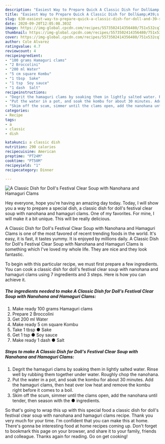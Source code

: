 ```yaml
---
description: "Easiest Way to Prepare Quick A Classic Dish for Doll&amp;#39;s Festival Clear Soup with Nanohana and Hamaguri Clams"
title: "Easiest Way to Prepare Quick A Classic Dish for Doll&amp;#39;s Festival Clear Soup with Nanohana and Hamaguri Clams"
slug: 630-easiest-way-to-prepare-quick-a-classic-dish-for-doll-and-39-s-festival-clear-soup-with-nanohana-and-hamaguri-clams
date: 2020-09-20T12:05:08.303Z
image: https://img-global.cpcdn.com/recipes/5573502414356480/751x532cq70/a-classic-dish-for-dolls-festival-clear-soup-with-nanohana-and-hamaguri-clams-recipe-main-photo.jpg
thumbnail: https://img-global.cpcdn.com/recipes/5573502414356480/751x532cq70/a-classic-dish-for-dolls-festival-clear-soup-with-nanohana-and-hamaguri-clams-recipe-main-photo.jpg
cover: https://img-global.cpcdn.com/recipes/5573502414356480/751x532cq70/a-classic-dish-for-dolls-festival-clear-soup-with-nanohana-and-hamaguri-clams-recipe-main-photo.jpg
author: Cole Alvarez
ratingvalue: 4.7
reviewcount: 4
recipeingredient:
- "100 grams Hamaguri clams"
- "2 Broccolini"
- "200 ml Water"
- "5 cm square Kombu"
- "1 tbsp  Sake"
- "1 tsp  Soy sauce"
- "1 dash  Salt"
recipeinstructions:
- "Degrit the hamaguri clams by soaking them in lightly salted water. Rinse well by rubbing them together under water. Roughly chop the nanohana."
- "Put the water in a pot, and soak the kombu for about 30 minutes. Add the hamaguri clams, then heat over low heat and remove the kombu right before it comes to a boil."
- "Skim off the scum, simmer until the clams open, add the nanohana until tender, then season with the ● ingredients."
categories:
- Recipe
tags:
- a
- classic
- dish

katakunci: a classic dish 
nutrition: 290 calories
recipecuisine: American
preptime: "PT24M"
cooktime: "PT50M"
recipeyield: "1"
recipecategory: Dinner

---
```



![A Classic Dish for Doll&#39;s Festival Clear Soup with Nanohana and Hamaguri Clams](https://img-global.cpcdn.com/recipes/5573502414356480/751x532cq70/a-classic-dish-for-dolls-festival-clear-soup-with-nanohana-and-hamaguri-clams-recipe-main-photo.jpg)

Hey everyone, hope you're having an amazing day today. Today, I will show you a way to prepare a special dish, a classic dish for doll&#39;s festival clear soup with nanohana and hamaguri clams. One of my favorites. For mine, I will make it a bit unique. This will be really delicious.



A Classic Dish for Doll&#39;s Festival Clear Soup with Nanohana and Hamaguri Clams is one of the most favored of recent trending foods in the world. It's easy, it is fast, it tastes yummy. It is enjoyed by millions daily. A Classic Dish for Doll&#39;s Festival Clear Soup with Nanohana and Hamaguri Clams is something which I've loved my whole life. They are nice and they look fantastic.


To begin with this particular recipe, we must first prepare a few ingredients. You can cook a classic dish for doll&#39;s festival clear soup with nanohana and hamaguri clams using 7 ingredients and 3 steps. Here is how you can achieve it.

<!--inarticleads1-->

##### The ingredients needed to make A Classic Dish for Doll&#39;s Festival Clear Soup with Nanohana and Hamaguri Clams:

1. Make ready 100 grams Hamaguri clams
1. Prepare 2 Broccolini
1. Get 200 ml Water
1. Make ready 5 cm square Kombu
1. Take 1 tbsp ● Sake
1. Get 1 tsp ● Soy sauce
1. Make ready 1 dash ● Salt




<!--inarticleads2-->

##### Steps to make A Classic Dish for Doll&#39;s Festival Clear Soup with Nanohana and Hamaguri Clams:

1. Degrit the hamaguri clams by soaking them in lightly salted water. Rinse well by rubbing them together under water. Roughly chop the nanohana.
1. Put the water in a pot, and soak the kombu for about 30 minutes. Add the hamaguri clams, then heat over low heat and remove the kombu right before it comes to a boil.
1. Skim off the scum, simmer until the clams open, add the nanohana until tender, then season with the ● ingredients.




So that's going to wrap this up with this special food a classic dish for doll&#39;s festival clear soup with nanohana and hamaguri clams recipe. Thank you very much for your time. I'm confident that you can make this at home. There's gonna be interesting food at home recipes coming up. Don't forget to bookmark this page on your browser, and share it to your family, friends and colleague. Thanks again for reading. Go on get cooking!
